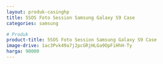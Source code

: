 ```yaml
---
layout: produk-casinghp
title: 5SOS Foto Session Samsung Galaxy S9 Case
categories: samsung

# Produk
product-title: 5SOS Foto Session Samsung Galaxy S9 Case
image-drive: 1ac3Pvk49a7j2pcGRjHLGa9OpFiHhH-Ty
harga: 90000
---
```

